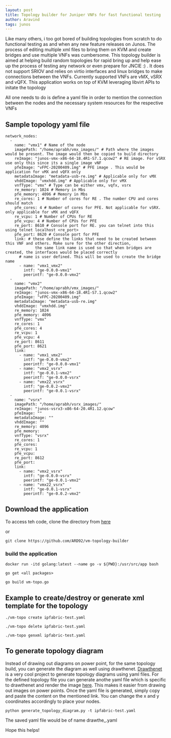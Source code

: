 ```yaml
---
layout: post
title: Topology builder for Juniper VNFs for fast functional testing  
author: Aravind 
tags: junos
---
```

Like many others, i too got bored of building topologies from scratch to do functional testing as and when any new feature releases on Junos. The process of editing multiple xml files to bring them on KVM and create bridges and use multiple VNFs was cumbersome. 
This topology builder is aimed at helping build random topologies for rapid bring up and help ease up the process of testing any network or even prepare for JNCIE :) . It does not support SRIOV and relies on virtio interfaces and linux bridges to make connections between the VNFs. 
Currently supported VNFs are vMX, vSRX and vQFX. 
This application works on top of KVM leveraging libvirt APIs to initate the topology

All one needs to do is define a yaml file in order to mention the connection between the nodes and the necessary system resources for the respective VNFs

## Sample topology yaml file
```
network_nodes:
  -
    name: "vmx1" # Name of the node 
    imagePath: "/home/aprabh/vmx_images/" # Path where the images would be present. The image would then be copied to build directory 
    reImage: "junos-vmx-x86-64-18.4R1-S7.1.qcow2" # RE image. For vSRX use only this since its a single image vNF 
    pfeImage: "vFPC-20200409.img" # PFE image . This would be application for vMX and vQFX only
    metadataImage: "metadata-usb-re.img" # Applicable only for vMX
    vhddImage: "vmxhdd.img" # Applicable only for vMX
    vnfType: "vmx" # Type can be either vmx, vqfx, vsrx
    re_memory: 1024 # Memory in Mbs
    pfe_memory: 4096 # Memory in Mbs
    re_cores: 1 # Number of cores for RE . The number CPU and cores should match
    pfe_cores: 4 # Number of cores for PFE. Not applicable for vSRX. only applicable for vMX and vQFX
    re_vcpu: 1 # Number of CPUs for RE
    pfe_vcpu: 4 # Number of CPUs for PFE
    re_port: 8610 # Console port for RE. you can telnet into this using telnet localhost <re_port>
    pfe_port: 8620 # Console port for PFE
    link: # these define the links that need to be created between this VNF and others. Make sure for the other direction,
             the same link name is used so that when bridges are created, the interfaces would be placed correctly 
      # name is user defined. This will be used to create the bridge name
      - name: "vmx1_vmx2"
        intf: "ge-0.0.0-vmx1"
        peerintf: "ge-0.0.0-vmx2"
  -
    name: "vmx2"
    imagePath: "/home/aprabh/vmx_images/"
    reImage: "junos-vmx-x86-64-18.4R1-S7.1.qcow2"
    pfeImage: "vFPC-20200409.img"
    metadataImage: "metadata-usb-re.img"
    vhddImage: "vmxhdd.img"
    re_memory: 1024
    pfe_memory: 4096
    vnfType: "vmx"
    re_cores: 1
    pfe_cores: 4
    re_vcpu: 1
    pfe_vcpu: 4
    re_port: 8611
    pfe_port: 8621
    link:
      - name: "vmx1_vmx2"
        intf: "ge-0.0.0-vmx2"
        peerintf: "ge-0.0.0-vmx1"
      - name: "vmx2_vsrx"
        intf: "ge-0.0.1-vmx2"
        peerintf: "ge-0.0.0-vsrx"
      - name: "vmx22_vsrx"
        intf: "ge-0.0.2-vmx2"
        peerintf: "ge-0.0.1-vsrx"
  -
    name: "vsrx"
    imagePath: "/home/aprabh/vsrx_images/"
    reImage: "junos-vsrx3-x86-64-20.4R1.12.qcow"
    pfeImage: ""
    metadataImage: ""
    vhddImage: ""
    re_memory: 4096
    pfe_memory:
    vnfType: "vsrx"
    re_cores: 1
    pfe_cores:
    re_vcpu: 1
    pfe_vcpu:
    re_port: 8612
    pfe_port:
    link:
      - name: "vmx2_vsrx"
        intf: "ge-0.0.0-vsrx"
        peerintf: "ge-0.0.1-vmx2"
      - name: "vmx22_vsrx"
        intf: "ge-0.0.1-vsrx"
        peerintf: "ge-0.0.2-vmx2"
```

## Download the application  
To access teh code, clone the directory from [here](https://github.com/ARD92/vm-topology-builder)

or 

```
git clone https://github.com/ARD92/vm-topology-builder
```
### build the application
```
docker run -itd golang:latest --name go -v ${PWD}:/usr/src/app bash 

go get <all packages> 

go build vm-topo.go
```

## Example to create/destroy or generate xml template for the  topology
```
./vm-topo create ipfabric-test.yaml

./vm-topo delete ipfabric-test.yaml

./vm-topo genxml ipfabric-test.yaml
```
## To generate topology diagram 
Instead of drawing out diagrams on power point, for the same topology build, you can generate the diagram as well using drawthenet.
[Drawthenet](https://github.com/cidrblock/drawthe.net)  is a very cool project to generate topology diagrams using yaml files. For the defined topology file you can generate anothe yaml file which is specific to drawthenet and render the image [here](go.drawthe.net). This makes it easier from drawing out images on power points. Once the yaml file is generated, simply copy and paste the content on the mentioned link. 
You can change the x and y coordinates accordingly to place your nodes. 

```
python generate_topology_diagram.py -t ipfabric-test.yaml
```
The saved yaml file would be of name drawthe_<topology file name>.yaml 

Hope this helps! 

